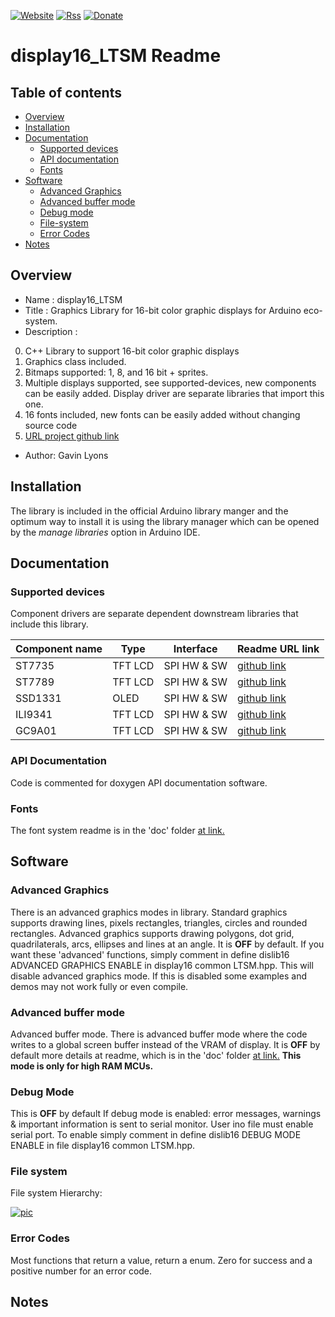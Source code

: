 [![Website](https://img.shields.io/badge/Website-Link-blue.svg)](https://gavinlyonsrepo.github.io/)  [![Rss](https://img.shields.io/badge/Subscribe-RSS-yellow.svg)](https://gavinlyonsrepo.github.io//feed.xml)  [![Donate](https://img.shields.io/badge/Donate-PayPal-green.svg)](https://www.paypal.com/paypalme/whitelight976)

# display16_LTSM Readme

## Table of contents

  * [Overview](#overview)
  * [Installation](#installation)
  * [Documentation](#documentation)
    * [Supported devices](#supported-devices)
    * [API documentation](#api-documentation)
    * [Fonts](#fonts)
  * [Software](#software)
    * [Advanced Graphics](#advanced-graphics)
    * [Advanced buffer mode](#Advanced-buffer-mode)
    * [Debug mode](#debug-mode)
    * [File-system](#file-system)
    * [Error Codes](#error-codes)
  * [Notes](#notes)

## Overview

* Name : display16_LTSM
* Title : Graphics Library for 16-bit color graphic displays for Arduino eco-system.
* Description :

0. C++ Library to support 16-bit color graphic displays
1. Graphics class included.
2. Bitmaps supported: 1, 8, and 16 bit + sprites.
3. Multiple displays supported, see supported-devices, new components can be easily added.
    Display driver are separate libraries that import this one.
4. 16 fonts included, new fonts can be easily added without changing source code
5. [URL project github link](https://github.com/gavinlyonsrepo/display16_LTSM)

* Author: Gavin Lyons


## Installation

The library is included in the official Arduino library manger and the optimum way to install it is using the library manager which can be opened by the *manage libraries* option in Arduino IDE. 

## Documentation

### Supported devices

Component drivers are separate dependent downstream libraries that include this library.

| Component name | Type | Interface | Readme URL link |
| -------- | ---------- | --------- | ---------- |
| ST7735 | TFT LCD|SPI HW & SW| [github link](https://github.com/gavinlyonsrepo/ST7735_LTSM)|
| ST7789 | TFT LCD|SPI HW & SW| [github link](https://github.com/gavinlyonsrepo/ST7789_LTSM)|
| SSD1331| OLED |SPI HW & SW  | [github link](https://github.com/gavinlyonsrepo/SSD1331_LTSM)|
| ILI9341 | TFT LCD |SPI HW & SW  | [github link](https://github.com/gavinlyonsrepo/ILI9341_LTSM)|
| GC9A01 | TFT LCD |SPI HW & SW  | [github link](https://github.com/gavinlyonsrepo/GC9A01_LTSM)|

### API Documentation

Code is commented for doxygen API documentation software.

### Fonts

The font system readme is in the 'doc' folder [at link.](extras/doc/fonts/README.md)

## Software

### Advanced Graphics

There is an advanced graphics modes in library.
Standard graphics supports drawing lines, pixels
rectangles, triangles, circles and rounded rectangles.
Advanced graphics supports drawing polygons, dot grid, quadrilaterals, 
arcs, ellipses and lines at an angle.
It is **OFF** by default.
If you want these 'advanced' functions, simply 
comment in define dislib16 ADVANCED GRAPHICS ENABLE in display16 common LTSM.hpp. 
This will disable advanced graphics mode. If this is disabled some examples and demos 
may not work fully or even compile. 

### Advanced buffer mode

Advanced buffer mode. There is advanced buffer mode where the code writes to a global screen buffer instead of the VRAM of display. It is **OFF** by default more details at readme, 
which is in the 'doc' folder [at link.](extras/doc/buffer_mode/README.md)
**This mode is only for high RAM MCUs.**

### Debug Mode 

This is **OFF** by default
If debug mode is enabled: error messages, warnings & important information is sent to serial monitor.
User ino file must enable serial port. To enable simply 
comment in define dislib16 DEBUG MODE ENABLE in file display16 common LTSM.hpp.


### File system

File system Hierarchy:

[![ pic ](https://github.com/gavinlyonsrepo/ST7735_LTSM/blob/main/extras/images/filesystem.jpg)](https://github.com/gavinlyonsrepo/ST7735_LTSM/blob/main/extras/images/filesystem.jpg) 

### Error Codes 

Most functions that return a value, return a enum. 
Zero for success and a positive number for an error code. 

## Notes
